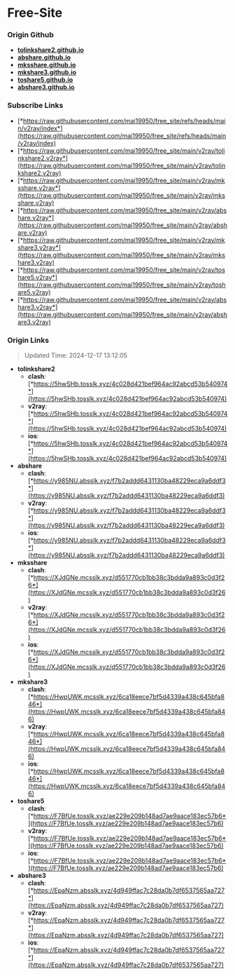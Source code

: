 # Free-Site

### Origin Github

- [**tolinkshare2.github.io**](https://github.com/tolinkshare2/tolinkshare2.github.io)
- [**abshare.github.io**](https://github.com/abshare/abshare.github.io)
- [**mksshare.github.io**](https://github.com/mksshare/mksshare.github.io)
- [**mkshare3.github.io**](https://github.com/mkshare3/mkshare3.github.io)
- [**toshare5.github.io**](https://github.com/toshare5/toshare5.github.io)
- [**abshare3.github.io**](https://github.com/abshare3/abshare3.github.io)

### Subscribe Links

- [*https://raw.githubusercontent.com/mai19950/free_site/refs/heads/main/v2ray/index*](https://raw.githubusercontent.com/mai19950/free_site/refs/heads/main/v2ray/index)
- [*https://raw.githubusercontent.com/mai19950/free_site/main/v2ray/tolinkshare2.v2ray*](https://raw.githubusercontent.com/mai19950/free_site/main/v2ray/tolinkshare2.v2ray)
- [*https://raw.githubusercontent.com/mai19950/free_site/main/v2ray/mksshare.v2ray*](https://raw.githubusercontent.com/mai19950/free_site/main/v2ray/mksshare.v2ray)
- [*https://raw.githubusercontent.com/mai19950/free_site/main/v2ray/abshare.v2ray*](https://raw.githubusercontent.com/mai19950/free_site/main/v2ray/abshare.v2ray)
- [*https://raw.githubusercontent.com/mai19950/free_site/main/v2ray/mkshare3.v2ray*](https://raw.githubusercontent.com/mai19950/free_site/main/v2ray/mkshare3.v2ray)
- [*https://raw.githubusercontent.com/mai19950/free_site/main/v2ray/toshare5.v2ray*](https://raw.githubusercontent.com/mai19950/free_site/main/v2ray/toshare5.v2ray)
- [*https://raw.githubusercontent.com/mai19950/free_site/main/v2ray/abshare3.v2ray*](https://raw.githubusercontent.com/mai19950/free_site/main/v2ray/abshare3.v2ray)

### Origin Links

> Updated Time: 2024-12-17 13:12:05

- **tolinkshare2**
  - **clash**: [*https://5hwSHb.tosslk.xyz/4c028d421bef964ac92abcd53b540974*](https://5hwSHb.tosslk.xyz/4c028d421bef964ac92abcd53b540974)
  - **v2ray**: [*https://5hwSHb.tosslk.xyz/4c028d421bef964ac92abcd53b540974*](https://5hwSHb.tosslk.xyz/4c028d421bef964ac92abcd53b540974)
  - **ios**: [*https://5hwSHb.tosslk.xyz/4c028d421bef964ac92abcd53b540974*](https://5hwSHb.tosslk.xyz/4c028d421bef964ac92abcd53b540974)
- **abshare**
  - **clash**: [*https://y985NU.absslk.xyz/f7b2addd6431130ba48229eca9a6ddf3*](https://y985NU.absslk.xyz/f7b2addd6431130ba48229eca9a6ddf3)
  - **v2ray**: [*https://y985NU.absslk.xyz/f7b2addd6431130ba48229eca9a6ddf3*](https://y985NU.absslk.xyz/f7b2addd6431130ba48229eca9a6ddf3)
  - **ios**: [*https://y985NU.absslk.xyz/f7b2addd6431130ba48229eca9a6ddf3*](https://y985NU.absslk.xyz/f7b2addd6431130ba48229eca9a6ddf3)
- **mksshare**
  - **clash**: [*https://XJdGNe.mcsslk.xyz/d551770cb1bb38c3bdda9a893c0d3f26*](https://XJdGNe.mcsslk.xyz/d551770cb1bb38c3bdda9a893c0d3f26)
  - **v2ray**: [*https://XJdGNe.mcsslk.xyz/d551770cb1bb38c3bdda9a893c0d3f26*](https://XJdGNe.mcsslk.xyz/d551770cb1bb38c3bdda9a893c0d3f26)
  - **ios**: [*https://XJdGNe.mcsslk.xyz/d551770cb1bb38c3bdda9a893c0d3f26*](https://XJdGNe.mcsslk.xyz/d551770cb1bb38c3bdda9a893c0d3f26)
- **mkshare3**
  - **clash**: [*https://HwpUWK.mcsslk.xyz/6ca18eece7bf5d4339a438c645bfa846*](https://HwpUWK.mcsslk.xyz/6ca18eece7bf5d4339a438c645bfa846)
  - **v2ray**: [*https://HwpUWK.mcsslk.xyz/6ca18eece7bf5d4339a438c645bfa846*](https://HwpUWK.mcsslk.xyz/6ca18eece7bf5d4339a438c645bfa846)
  - **ios**: [*https://HwpUWK.mcsslk.xyz/6ca18eece7bf5d4339a438c645bfa846*](https://HwpUWK.mcsslk.xyz/6ca18eece7bf5d4339a438c645bfa846)
- **toshare5**
  - **clash**: [*https://F7BfUe.tosslk.xyz/ae229e209b148ad7ae9aace183ec57b6*](https://F7BfUe.tosslk.xyz/ae229e209b148ad7ae9aace183ec57b6)
  - **v2ray**: [*https://F7BfUe.tosslk.xyz/ae229e209b148ad7ae9aace183ec57b6*](https://F7BfUe.tosslk.xyz/ae229e209b148ad7ae9aace183ec57b6)
  - **ios**: [*https://F7BfUe.tosslk.xyz/ae229e209b148ad7ae9aace183ec57b6*](https://F7BfUe.tosslk.xyz/ae229e209b148ad7ae9aace183ec57b6)
- **abshare3**
  - **clash**: [*https://EpaNzm.absslk.xyz/4d949ffac7c28da0b7df6537565aa727*](https://EpaNzm.absslk.xyz/4d949ffac7c28da0b7df6537565aa727)
  - **v2ray**: [*https://EpaNzm.absslk.xyz/4d949ffac7c28da0b7df6537565aa727*](https://EpaNzm.absslk.xyz/4d949ffac7c28da0b7df6537565aa727)
  - **ios**: [*https://EpaNzm.absslk.xyz/4d949ffac7c28da0b7df6537565aa727*](https://EpaNzm.absslk.xyz/4d949ffac7c28da0b7df6537565aa727)
